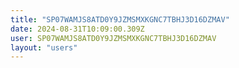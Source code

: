 ```yaml
---
title: "SP07WAMJS8ATD0Y9JZMSMXKGNC7TBHJ3D16DZMAV"
date: 2024-08-31T10:09:00.309Z
user: SP07WAMJS8ATD0Y9JZMSMXKGNC7TBHJ3D16DZMAV
layout: "users"
---
```

    